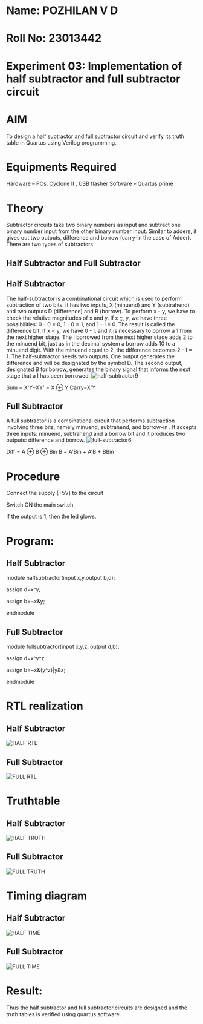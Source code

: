 # Name: POZHILAN V D
# Roll No: 23013442
# Experiment 03: Implementation of half subtractor and full subtractor circuit
# AIM
To design a half subtractor and full subtractor circuit and verify its truth table in Quartus using Verilog programming.
#  Equipments Required
Hardware – PCs, Cyclone II , USB flasher
Software – Quartus prime
# Theory
Subtractor circuits take two binary numbers as input and subtract one binary number input from the other binary number input. Similar to adders, it gives out two outputs, difference and borrow (carry-in the case of Adder). There are two types of subtractors.

## Half Subtractor and Full Subtractor
## Half Subtractor
The half-subtractor is a combinational circuit which is used to perform subtraction of two bits. It has two inputs, X (minuend) and Y (subtrahend) and two outputs D (difference) and B (borrow). To perform x - y, we have to check the relative magnitudes of x and y. If x ;;, y, we have three possibilities: 0 - 0 = 0, 1 - 0 = 1, and 1 - I = 0. The result is called the difference bit. If x < y, we have 0 - I, and it is necessary to borrow a 1 from the next higher stage. The I borrowed from the next higher stage adds 2 to the minuend bit, just as in the decimal system a borrow adds 10 to a minuend digit. With the minuend equal to 2, the difference becomes 2 - I = 1. The half-subtractor needs two outputs. One output generates the difference and will be designated by the symbol D. The second output, designated B for borrow, generates the binary signal that informs the next stage that a I has been borrowed.
![half-subtractor9](https://user-images.githubusercontent.com/36288975/166112538-58c3bc7c-ee5d-4e6a-ac8d-8e8328efe27a.png)


Sum = X'Y+XY' = X ⊕ Y
Carry=X'Y

## Full Subtractor
A full subtractor is a combinational circuit that performs subtraction involving three bits, namely minuend, subtrahend, and borrow-in . It accepts three inputs: minuend, subtrahend and a borrow bit and it produces two outputs: difference and borrow. 
![full-subtractor6](https://user-images.githubusercontent.com/36288975/166112541-24c68359-3de8-4674-ae22-8272ffc385ed.png)

Diff = A ⊕ B ⊕ Bin B = A'Bin + A'B + BBin

# Procedure
Connect the supply (+5V) to the circuit

Switch ON the main switch

If the output is 1, then the led glows.

# Program:
## Half Subtractor
module halfsubtractor(input x,y,output b,d);

assign d=x^y;

assign b=~x&y;

endmodule
## Full Subtractor
module fullsubtractor(input x,y,z, output d,b);

assign d=x^y^z;

assign b=~x&(y^z)|y&z;

endmodule



#  RTL realization
## Half Subtractor
![HALF RTL](https://github.com/POZHILANVD/Experiment--03-Half-Subtractor-and-Full-subtractor/assets/144870498/c0526ddf-e5d2-4811-8276-2b7fc81eb3a7)


## Full Subtractor
![FULL RTL](https://github.com/POZHILANVD/Experiment--03-Half-Subtractor-and-Full-subtractor/assets/144870498/fabc43db-3eab-4db6-b5a6-98764b3190ed)

# Truthtable
## Half Subtractor

![HALF TRUTH](https://github.com/POZHILANVD/Experiment--03-Half-Subtractor-and-Full-subtractor/assets/144870498/5dc3d369-59c0-4dbb-a4bd-336630910cdc)

## Full Subtractor
![FULL TRUTH](https://github.com/POZHILANVD/Experiment--03-Half-Subtractor-and-Full-subtractor/assets/144870498/dc12a6a5-bff3-4bba-aa1e-8d3863e49ce8)


# Timing diagram 
## Half Subtractor
![HALF TIME](https://github.com/POZHILANVD/Experiment--03-Half-Subtractor-and-Full-subtractor/assets/144870498/f8abded1-a285-4fa1-9df0-b5fa901c5377)

## Full Subtractor
![FULL TIME](https://github.com/POZHILANVD/Experiment--03-Half-Subtractor-and-Full-subtractor/assets/144870498/aa2342e2-126e-427b-8d31-9ad7c5ea3e84)


# Result:
Thus the half subtractor and full subtractor circuits are designed and the truth tables is verified using quartus software.
